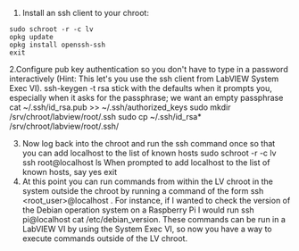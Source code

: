 1. Install an ssh client to your chroot:
```
sudo schroot -r -c lv
opkg update
opkg install openssh-ssh
exit
```

2.Configure pub key authentication so you don't have to type in a password interactively (Hint: This let's you use the ssh client from LabVIEW System Exec VI).
ssh-keygen -t rsa
stick with the defaults when it prompts you, especially when it asks for the passphrase; we want an empty passphrase
cat ~/.ssh/id_rsa.pub >> ~/.ssh/authorized_keys
sudo mkdir /srv/chroot/labview/root/.ssh
sudo cp ~/.ssh/id_rsa* /srv/chroot/labview/root/.ssh/

3. Now log back into the chroot and run the ssh command once so that you can add localhost to the list of known hosts
sudo schroot -r -c lv
ssh root@localhost ls
When prompted to add localhost to the list of known hosts, say yes
exit
4. At this point you can run commands from within the LV chroot in the system outside the chroot by running a command of the form ssh <root_user>@localhost <command>. For instance, if I wanted to check the version of the Debian operation system on a Raspberry Pi I would run ssh pi@localhost cat /etc/debian_version. These commands can be run in a LabVIEW VI by using the System Exec VI, so now you have a way to execute commands outside of the LV chroot.